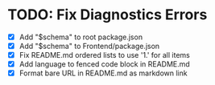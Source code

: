# TODO: Fix Diagnostics Errors

- [x] Add "$schema" to root package.json
- [x] Add "$schema" to Frontend/package.json
- [x] Fix README.md ordered lists to use '1.' for all items
- [x] Add language to fenced code block in README.md
- [x] Format bare URL in README.md as markdown link
